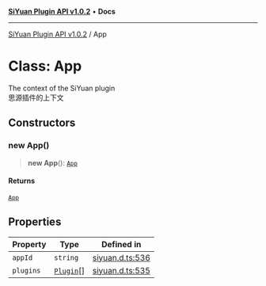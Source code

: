 [**SiYuan Plugin API v1.0.2**](../README.md) • **Docs**

---

[SiYuan Plugin API v1.0.2](../README.md) / App

# Class: App

The context of the SiYuan plugin
<br/>
思源插件的上下文

## Constructors

### new App()

> **new App**(): [`App`](App.md)

#### Returns

[`App`](App.md)

## Properties

| Property  | Type                    | Defined in                                                                         |
| --------- | ----------------------- | ---------------------------------------------------------------------------------- |
| `appId`   | `string`                | [siyuan.d.ts:536](https://github.com/siyuan-note/petal/tree/main/siyuan.d.ts#L536) |
| `plugins` | [`Plugin`](Plugin.md)[] | [siyuan.d.ts:535](https://github.com/siyuan-note/petal/tree/main/siyuan.d.ts#L535) |
